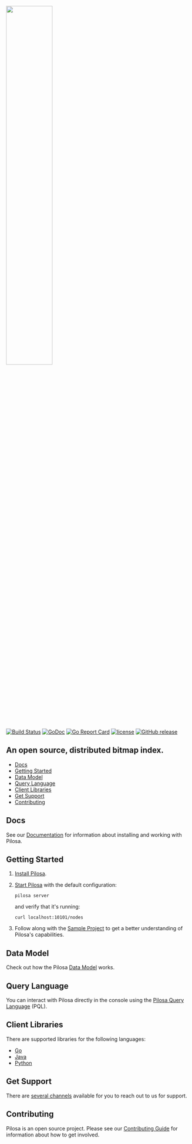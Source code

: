 <p>
    <a href="https://www.pilosa.com">
        <img src="https://www.pilosa.com/img/logo.svg" width="50%">
    </a>
</p>

[![Build Status](https://travis-ci.com/pilosa/pilosa.svg?token=Peb4jvQ3kLbjUEhpU5aR&branch=master)](https://travis-ci.com/pilosa/pilosa)
[![GoDoc](https://godoc.org/github.com/pilosa/pilosa?status.svg)](https://godoc.org/github.com/pilosa/pilosa)
[![Go Report Card](https://goreportcard.com/badge/github.com/pilosa/pilosa)](https://goreportcard.com/report/github.com/pilosa/pilosa)
[![license](https://img.shields.io/github/license/pilosa/pilosa.svg)](https://github.com/pilosa/pilosa/blob/master/LICENSE)
[![GitHub release](https://img.shields.io/github/release/pilosa/pilosa.svg)](https://github.com/pilosa/pilosa/releases)

## An open source, distributed bitmap index.
- [Docs](#docs)
- [Getting Started](#getting-started)
- [Data Model](#data-model)
- [Query Language](#query-language)
- [Client Libraries](#client-drivers)
- [Get Support](#get-support)
- [Contributing](#contributing)


## Docs

See our [Documentation](https://www.pilosa.com/docs/) for information about installing and working with Pilosa.


## Getting Started

1.  [Install Pilosa](https://www.pilosa.com/docs/installation/).

2.  [Start Pilosa](https://www.pilosa.com/docs/getting-started/#starting-pilosa) with the default configuration:

    ```shell
    pilosa server
    ```
    
    and verify that it's running:
    
    ```shell
    curl localhost:10101/nodes
    ```

3.  Follow along with the [Sample Project](https://www.pilosa.com/docs/getting-started/#sample-project) to get a better understanding of Pilosa's capabilities.


## Data Model

Check out how the Pilosa [Data Model](https://www.pilosa.com/docs/data-model/) works.


## Query Language

You can interact with Pilosa directly in the console using the [Pilosa Query Language](https://www.pilosa.com/docs/query-language/) (PQL).


## Client Libraries

There are supported libraries for the following languages:
- [Go](https://www.pilosa.com/docs/client-libraries/#go)
- [Java](https://www.pilosa.com/docs/client-libraries/#java)
- [Python](https://www.pilosa.com/docs/client-libraries/#python)

## Get Support

There are [several channels](https://www.pilosa.com/community/#support) available for you to reach out to us for support.

## Contributing

Pilosa is an open source project. Please see our [Contributing Guide](https://www.pilosa.com/docs/contributing/) for information about how to get involved.
